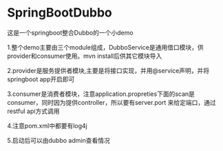 # SpringBootDubbo
这是一个springboot整合Dubbo的一个小demo

1.整个demo主要由三个module组成，DubboService是通用借口模块，供provider和consumer使用。mvn install后供其它模块导入

2.provider是服务提供者模块,主要是将接口实现，并用@service声明，并将springboot app开启即可

3.consumer是消费者模块，注意application.propreties下面的scan是consumer，同时因为提供controller，所以要有server.port
来给定端口，通过restful api方式调用

4.注意pom.xml中都要有log4j

5.启动后可以由dubbo admin查看情况
